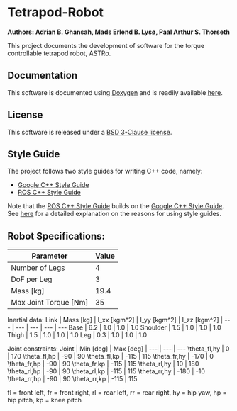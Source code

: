 # Tetrapod-Robot

**Authors: Adrian B. Ghansah, Mads Erlend B. Lysø, Paal Arthur S. Thorseth**

This project documents the development of software for the torque controllable tetrapod robot, ASTRo.

## Documentation
This software is documented using [Doxygen](https://www.doxygen.nl/index.html) and is readily available [here](https://norwegian-legged-lab.github.io/Tetrapod-Robot).

## License

This software is released under a [BSD 3-Clause license](LICENSE).

## Style Guide
The project follows two style guides for writing C++ code, namely:

* [Google C++ Style Guide](https://google.github.io/styleguide/cppguide.html)
* [ROS C++ Style Guide](http://wiki.ros.org/CppStyleGuide)

Note that the [ROS C++ Style Guide](http://wiki.ros.org/CppStyleGuide) builds on the [Google C++ Style Guide](https://google.github.io/styleguide/cppguide.html). See [here](https://google.github.io/styleguide/cppguide.html#Background) for a detailed explanation on the reasons for using style guides.

## Robot Specifications:
Parameter | Value
--- | ---
Number of Legs | 4
DoF per Leg | 3
Mass [kg] | 19.4
Max Joint Torque [Nm] | 35

Inertial data:
Link | Mass [kg] | I_xx [kgm^2] | I_yy [kgm^2] | I_zz [kgm^2] |
--- | --- | --- | --- | --- 
Base | 6.2 | 1.0 | 1.0 | 1.0
Shoulder | 1.5 | 1.0 | 1.0 | 1.0
Thigh | 1.5 | 1.0 | 1.0 | 1.0
Leg | 0.3 | 1.0 | 1.0 | 1.0

Joint constraints:
Joint | Min [deg] | Max [deg] |
--- | --- | --- 
\theta_fl,hy | 0 | 170
\theta_fl,hp | -90 | 90
\theta_fl,kp | -115 | 115
\theta_fr,hy | -170 | 0
\theta_fr,hp | -90 | 90
\theta_fr,kp | -115 | 115
\theta_rl,hy | 10 | 180
\theta_rl,hp | -90 | 90
\theta_rl,kp | -115 | 115
\theta_rr,hy | -180 | -10
\theta_rr,hp | -90 | 90
\theta_rr,kp | -115 | 115

fl = front left, fr = front right, rl = rear left, rr = rear right, hy = hip yaw, hp = hip pitch, kp = knee pitch
